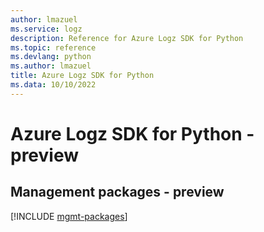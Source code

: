 ```yaml
---
author: lmazuel
ms.service: logz
description: Reference for Azure Logz SDK for Python
ms.topic: reference
ms.devlang: python
ms.author: lmazuel
title: Azure Logz SDK for Python
ms.data: 10/10/2022
---
```

# Azure Logz SDK for Python - preview

## Management packages - preview
[!INCLUDE [mgmt-packages](logz-mgmt-index.md)]